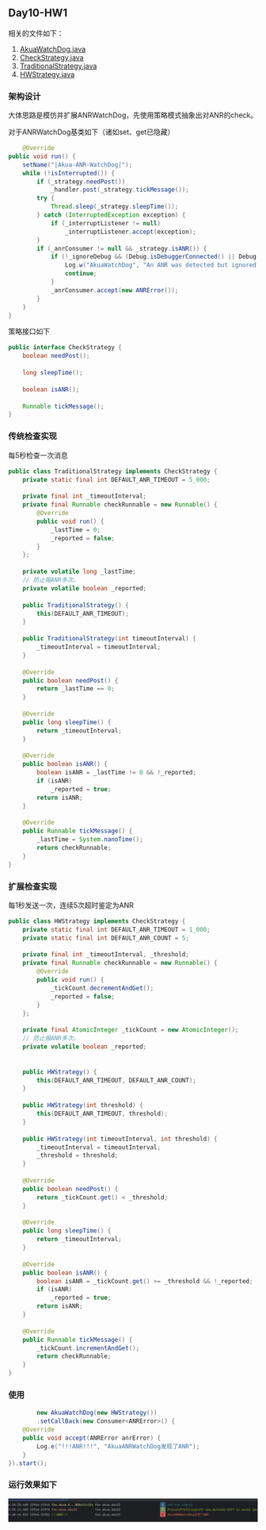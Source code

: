 ## Day10-HW1

相关的文件如下：

1. [AkuaWatchDog.java](app/src/main/java/fan/akua/day10/utils/watchdog/AkuaWatchDog.java)
2. [CheckStrategy.java](app/src/main/java/fan/akua/day10/utils/watchdog/CheckStrategy.java)
3. [TraditionalStrategy.java](app/src/main/java/fan/akua/day10/utils/watchdog/TraditionalStrategy.java)
4. [HWStrategy.java](app/src/main/java/fan/akua/day10/utils/watchdog/HWStrategy.java)

### 架构设计

大体思路是模仿并扩展ANRWatchDog，先使用策略模式抽象出对ANR的check。

对于ANRWatchDog基类如下（诸如set、get已隐藏）

```java
    @Override
public void run() {
    setName("|Akua-ANR-WatchDog|");
    while (!isInterrupted()) {
        if (_strategy.needPost())
            _handler.post(_strategy.tickMessage());
        try {
            Thread.sleep(_strategy.sleepTime());
        } catch (InterruptedException exception) {
            if (_interruptListener != null)
                _interruptListener.accept(exception);
        }
        if (_anrConsumer != null && _strategy.isANR()) {
            if (!_ignoreDebug && (Debug.isDebuggerConnected() || Debug.waitingForDebugger())) {
                Log.w("AkuaWatchDog", "An ANR was detected but ignored because the debugger is connected (you can prevent this with setIgnoreDebugger(true))");
                continue;
            }
            _anrConsumer.accept(new ANRError());
        }
    }
}
```

策略接口如下

```java
public interface CheckStrategy {
    boolean needPost();

    long sleepTime();

    boolean isANR();

    Runnable tickMessage();
}
```

### 传统检查实现

每5秒检查一次消息

```java
public class TraditionalStrategy implements CheckStrategy {
    private static final int DEFAULT_ANR_TIMEOUT = 5_000;

    private final int _timeoutInterval;
    private final Runnable checkRunnable = new Runnable() {
        @Override
        public void run() {
            _lastTime = 0;
            _reported = false;
        }
    };

    private volatile long _lastTime;
    // 防止报ANR多次。
    private volatile boolean _reported;

    public TraditionalStrategy() {
        this(DEFAULT_ANR_TIMEOUT);
    }

    public TraditionalStrategy(int timeoutInterval) {
        _timeoutInterval = timeoutInterval;
    }

    @Override
    public boolean needPost() {
        return _lastTime == 0;
    }

    @Override
    public long sleepTime() {
        return _timeoutInterval;
    }

    @Override
    public boolean isANR() {
        boolean isANR = _lastTime != 0 && !_reported;
        if (isANR)
            _reported = true;
        return isANR;
    }

    @Override
    public Runnable tickMessage() {
        _lastTime = System.nanoTime();
        return checkRunnable;
    }
}
```

### 扩展检查实现

每1秒发送一次，连续5次超时鉴定为ANR

```java
public class HWStrategy implements CheckStrategy {
    private static final int DEFAULT_ANR_TIMEOUT = 1_000;
    private static final int DEFAULT_ANR_COUNT = 5;

    private final int _timeoutInterval, _threshold;
    private final Runnable checkRunnable = new Runnable() {
        @Override
        public void run() {
            _tickCount.decrementAndGet();
            _reported = false;
        }
    };

    private final AtomicInteger _tickCount = new AtomicInteger();
    // 防止报ANR多次。
    private volatile boolean _reported;


    public HWStrategy() {
        this(DEFAULT_ANR_TIMEOUT, DEFAULT_ANR_COUNT);
    }

    public HWStrategy(int threshold) {
        this(DEFAULT_ANR_TIMEOUT, threshold);
    }

    public HWStrategy(int timeoutInterval, int threshold) {
        _timeoutInterval = timeoutInterval;
        _threshold = threshold;
    }

    @Override
    public boolean needPost() {
        return _tickCount.get() < _threshold;
    }

    @Override
    public long sleepTime() {
        return _timeoutInterval;
    }

    @Override
    public boolean isANR() {
        boolean isANR = _tickCount.get() >= _threshold && !_reported;
        if (isANR)
            _reported = true;
        return isANR;
    }

    @Override
    public Runnable tickMessage() {
        _tickCount.incrementAndGet();
        return checkRunnable;
    }
}
```

### 使用

```java
        new AkuaWatchDog(new HWStrategy())
        .setCallBack(new Consumer<ANRError>() {
    @Override
    public void accept(ANRError anrError) {
        Log.e("!!!ANR!!!", "AkuaANRWatchDog发现了ANR");
    }
}).start();
```

### 运行效果如下

![运行效果](vx_images/15426879253957.png)